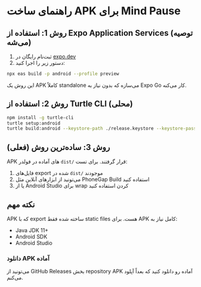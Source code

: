 # راهنمای ساخت APK برای Mind Pause

## روش 1: استفاده از Expo Application Services (توصیه می‌شه)

1. ثبت‌نام رایگان در [expo.dev](https://expo.dev)
2. دستور زیر را اجرا کنید:

```bash
npx eas build -p android --profile preview
```

این روش یک APK کاملاً standalone می‌سازه که بدون نیاز به Expo Go کار می‌کنه.

## روش 2: استفاده از Turtle CLI (محلی)

```bash
npm install -g turtle-cli
turtle setup:android
turtle build:android --keystore-path ./release.keystore --keystore-password password --key-alias key0 --key-password password --type apk
```

## روش 3: ساده‌ترین روش (فعلی)

APK های آماده در فولدر `dist/` قرار گرفتند. برای تست:

1. فایل‌های export شده در `dist/` موجودند
2. می‌تونید از ابزارهای آنلاین مثل PhoneGap Build استفاده کنید
3. یا از Android Studio برای wrap کردن استفاده کنید

## نکته مهم

APK که با export ساخته شده فقط static files هست. برای APK کامل نیاز به:
- Java JDK 11+
- Android SDK
- Android Studio

### دانلود APK آماده

می‌تونید از GitHub Releases بخش repository APK آماده رو دانلود کنید که بعداً آپلود می‌کنم.